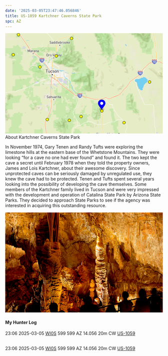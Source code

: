 ```yaml
---
date: '2025-03-05T23:47:46.056846'
title: US-1059 Kartchner Caverns State Park
spc: AZ
---
```


![pasted_image.png](/static/pasted_image_0023.png)
About Kartchner Caverns State Park

In November 1974, Gary Tenen and Randy Tufts were exploring the limestone hills at the eastern base of the Whetstone Mountains. They were looking “for a cave no one had ever found” and found it. The two kept the cave a secret until February 1978 when they told the property owners, James and Lois Kartchner, about their awesome discovery. Since unprotected caves can be seriously damaged by unregulated use, they knew the cave had to be protected. Tenen and Tufts spent several years looking into the possibility of developing the cave themselves. Some members of the Kartchner family lived in Tucson and were very impressed with the development and operation of Catalina State Park by Arizona State Parks. They decided to approach State Parks to see if the agency was interested in acquiring this outstanding resource.

![pasted_image001.png](/static/pasted_image001_0019.png)



#### My Hunter Log
23:06    2025-03-05    [WI0S](https://qrz.com/db/WI0S)    599    599    AZ    14.056    20m    CW    [US-1059](https://pota.app/#/park/US-1059)

<BR>23:06	2025-03-05	[WI0S](https://qrz.com/db/WI0S)	599	599	AZ	14.056	20m	CW	[US-1059](https://pota.app/#/park/US-1059)